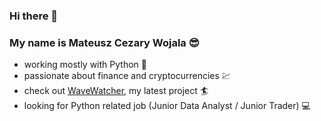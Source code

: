 ### Hi there 👋
### My name is Mateusz Cezary Wojala 😎 
- working mostly with Python 🐍
- passionate about finance and cryptocurrencies 💹
- check out [WaveWatcher](https://wavewatcher.streamlit.app/), my latest project 🏄
- looking for Python related job (Junior Data Analyst / Junior Trader) 💻
<!--
**WielkieLatte/WielkieLatte** is a ✨ _special_ ✨ repository because its `README.md` (this file) appears on your GitHub profile.

Here are some ideas to get you started:

- 🔭 I’m currently working on ...
- 🌱 I’m currently learning ...
- 👯 I’m looking to collaborate on ...
- 🤔 I’m looking for help with ...
- 💬 Ask me about ...
- 📫 How to reach me: ...
- 😄 Pronouns: ...
- ⚡ Fun fact: ...
-->
